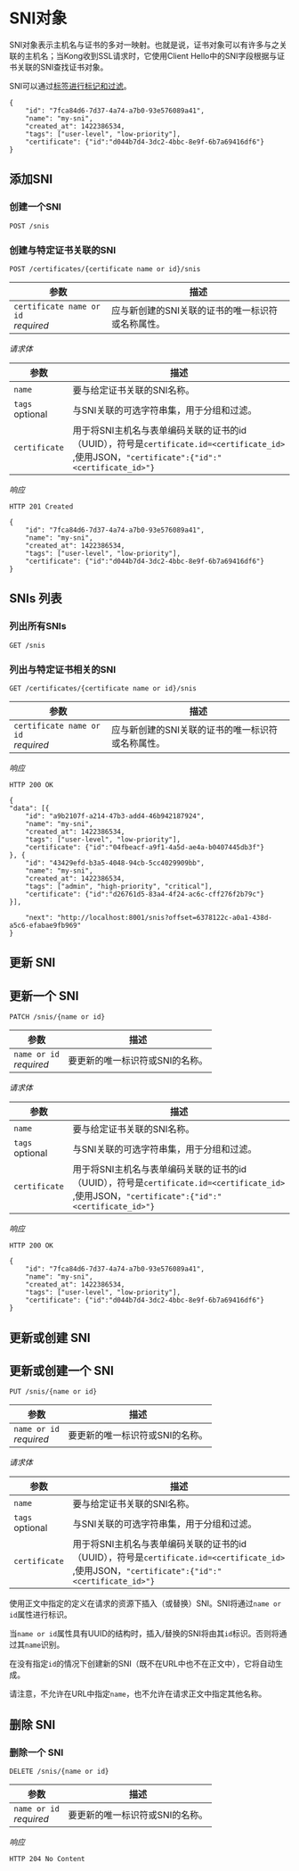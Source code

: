 # SNI对象

SNI对象表示主机名与证书的多对一映射。也就是说，证书对象可以有许多与之关联的主机名；当Kong收到SSL请求时，它使用Client Hello中的SNI字段根据与证书关联的SNI查找证书对象。

SNI可以通过[标签进行标记和过滤](https://docs.konghq.com/1.1.x/admin-api/#tags)。

```
{
    "id": "7fca84d6-7d37-4a74-a7b0-93e576089a41",
    "name": "my-sni",
    "created_at": 1422386534,
    "tags": ["user-level", "low-priority"],
    "certificate": {"id":"d044b7d4-3dc2-4bbc-8e9f-6b7a69416df6"}
}
```

## 添加SNI

### 创建一个SNI

```
POST /snis
```

### 创建与特定证书关联的SNI

```
POST /certificates/{certificate name or id}/snis
```

| 参数 | 描述 | 
| ---- | ---- |
| `certificate name or id` <br> *required* | 应与新创建的SNI关联的证书的唯一标识符或名称属性。|

*请求体*

| 参数 | 描述 | 
| ---- | ---- |
| `name` | 要与给定证书关联的SNI名称。|
| `tags` <br> optional | 与SNI关联的可选字符串集，用于分组和过滤。|
| `certificate` | 用于将SNI主机名与表单编码关联的证书的id（UUID），符号是`certificate.id=<certificate_id>` ,使用JSON，`"certificate":{"id":"<certificate_id>"}` |

*响应*

```
HTTP 201 Created
```

```
{
    "id": "7fca84d6-7d37-4a74-a7b0-93e576089a41",
    "name": "my-sni",
    "created_at": 1422386534,
    "tags": ["user-level", "low-priority"],
    "certificate": {"id":"d044b7d4-3dc2-4bbc-8e9f-6b7a69416df6"}
}
```

## SNIs 列表

### 列出所有SNIs

```
GET /snis
```

### 列出与特定证书相关的SNI

```
GET /certificates/{certificate name or id}/snis
```

| 参数 | 描述 | 
| ---- | ---- |
| `certificate name or id` <br> *required* | 应与新创建的SNI关联的证书的唯一标识符或名称属性。|

*响应*

```
HTTP 200 OK
```
```
{
"data": [{
    "id": "a9b2107f-a214-47b3-add4-46b942187924",
    "name": "my-sni",
    "created_at": 1422386534,
    "tags": ["user-level", "low-priority"],
    "certificate": {"id":"04fbeacf-a9f1-4a5d-ae4a-b0407445db3f"}
}, {
    "id": "43429efd-b3a5-4048-94cb-5cc4029909bb",
    "name": "my-sni",
    "created_at": 1422386534,
    "tags": ["admin", "high-priority", "critical"],
    "certificate": {"id":"d26761d5-83a4-4f24-ac6c-cff276f2b79c"}
}],

    "next": "http://localhost:8001/snis?offset=6378122c-a0a1-438d-a5c6-efabae9fb969"
}
```

## 更新 SNI

## 更新一个 SNI

```
PATCH /snis/{name or id}
```

| 参数 | 描述 | 
| ---- | ---- |
| `name or id` <br> *required* | 要更新的唯一标识符或SNI的名称。|

*请求体*

| 参数 | 描述 | 
| ---- | ---- |
| `name` | 要与给定证书关联的SNI名称。|
| `tags` <br> optional | 与SNI关联的可选字符串集，用于分组和过滤。|
| `certificate` | 用于将SNI主机名与表单编码关联的证书的id（UUID），符号是`certificate.id=<certificate_id>` ,使用JSON，`"certificate":{"id":"<certificate_id>"}` |


*响应*

```
HTTP 200 OK
```

```
{
    "id": "7fca84d6-7d37-4a74-a7b0-93e576089a41",
    "name": "my-sni",
    "created_at": 1422386534,
    "tags": ["user-level", "low-priority"],
    "certificate": {"id":"d044b7d4-3dc2-4bbc-8e9f-6b7a69416df6"}
}

```


## 更新或创建 SNI

## 更新或创建一个 SNI

```
PUT /snis/{name or id}
```

| 参数 | 描述 | 
| ---- | ---- |
| `name or id` <br> *required* | 要更新的唯一标识符或SNI的名称。|

*请求体*

| 参数 | 描述 | 
| ---- | ---- |
| `name` | 要与给定证书关联的SNI名称。|
| `tags` <br> optional | 与SNI关联的可选字符串集，用于分组和过滤。|
| `certificate` | 用于将SNI主机名与表单编码关联的证书的id（UUID），符号是`certificate.id=<certificate_id>` ,使用JSON，`"certificate":{"id":"<certificate_id>"}` |


使用正文中指定的定义在请求的资源下插入（或替换）SNI。SNI将通过`name or id`属性进行标识。

当`name or id`属性具有UUID的结构时，插入/替换的SNI将由其`id`标识。否则将通过其`name`识别。

在没有指定`id`的情况下创建新的SNI（既不在URL中也不在正文中），它将自动生成。

请注意，不允许在URL中指定`name`，也不允许在请求正文中指定其他名称。

## 删除 SNI

### 删除一个 SNI

```
DELETE /snis/{name or id}
```

| 参数 | 描述 | 
| ---- | ---- |
| `name or id` <br> *required* | 要更新的唯一标识符或SNI的名称。|

*响应*

```
HTTP 204 No Content
```














